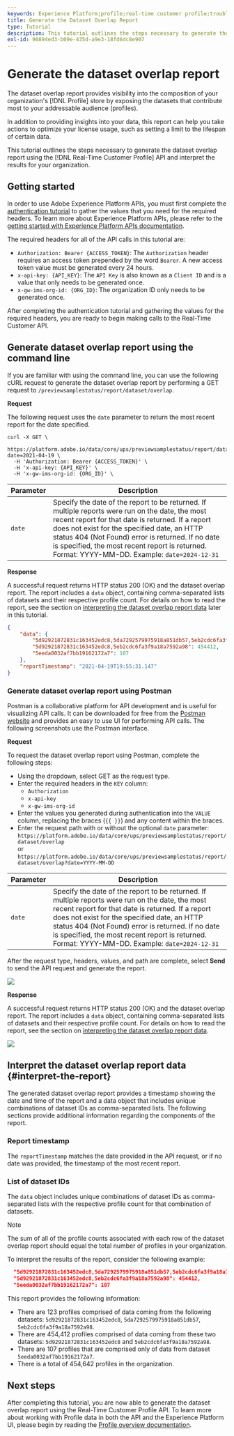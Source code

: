 ```yaml
---
keywords: Experience Platform;profile;real-time customer profile;troubleshooting;API;reporting;dataset overlap report;profile data
title: Generate the Dataset Overlap Report
type: Tutorial
description: This tutorial outlines the steps necessary to generate the dataset overlap report using the Real-Time Customer Profile API.
exl-id: 90894ed3-b09e-435d-a9e3-18fd6dc8e907
---
```

# Generate the dataset overlap report

The dataset overlap report provides visibility into the composition of your organization's [!DNL Profile] store by exposing the datasets that contribute most to your addressable audience (profiles). 

In addition to providing insights into your data, this report can help you take actions to optimize your license usage, such as setting a limit to the lifespan of certain data.

This tutorial outlines the steps necessary to generate the dataset overlap report using the [!DNL Real-Time Customer Profile] API and interpret the results for your organization.

## Getting started

In order to use Adobe Experience Platform APIs, you must first complete the [authentication tutorial](https://www.adobe.com/go/platform-api-authentication-en) to gather the values that you need for the required headers. To learn more about Experience Platform APIs, please refer to the [getting started with Experience Platform APIs documentation](../../landing/api-guide.md). 

The required headers for all of the API calls in this tutorial are:

* `Authorization: Bearer {ACCESS_TOKEN}`: The `Authorization` header requires an access token prepended by the word `Bearer`. A new access token value must be generated every 24 hours.
* `x-api-key: {API_KEY}`: The `API Key` is also known as a `Client ID` and is a value that only needs to be generated once.
* `x-gw-ims-org-id: {ORG_ID}`: The organization ID only needs to be generated once.

After completing the authentication tutorial and gathering the values for the required headers, you are ready to begin making calls to the Real-Time Customer API.

## Generate dataset overlap report using the command line

If you are familiar with using the command line, you can use the following cURL request to generate the dataset overlap report by performing a GET request to `/previewsamplestatus/report/dataset/overlap`.

**Request**

The following request uses the `date` parameter to return the most recent report for the date specified.

```shell
curl -X GET \
  https://platform.adobe.io/data/core/ups/previewsamplestatus/report/dataset/overlap?date=2021-04-19 \
  -H 'Authorization: Bearer {ACCESS_TOKEN}' \
  -H 'x-api-key: {API_KEY}' \
  -H 'x-gw-ims-org-id: {ORG_ID}' \
```

|Parameter|Description|
|---|---|
|`date`| Specify the date of the report to be returned. If multiple reports were run on the date, the most recent report for that date is returned. If a report does not exist for the specified date, an HTTP status 404 (Not Found) error is returned. If no date is specified, the most recent report is returned. Format: YYYY-MM-DD. Example: `date=2024-12-31`|

**Response**

A successful request returns HTTP status 200 (OK) and the dataset overlap report. The report includes a `data` object, containing comma-separated lists of datasets and their respective profile count. For details on how to read the report, see the section on [interpreting the dataset overlap report data](#interpret-the-report) later in this tutorial.

```json
{
    "data": {
        "5d92921872831c163452edc8,5da7292579975918a851db57,5eb2cdc6fa3f9a18a7592a98": 123,
        "5d92921872831c163452edc8,5eb2cdc6fa3f9a18a7592a98": 454412,
        "5eeda0032af7bb19162172a7": 107
    },
    "reportTimestamp": "2021-04-19T19:55:31.147"
}
```

### Generate dataset overlap report using Postman

Postman is a collaborative platform for API development and is useful for visualizing API calls. It can be downloaded for free from the [Postman website](https://www.postman.com) and provides an easy to use UI for performing API calls. The following screenshots use the Postman interface.

**Request**

To request the dataset overlap report using Postman, complete the following steps:

* Using the dropdown, select GET as the request type.
* Enter the required headers in the `KEY` column: 
    * `Authorization`
    * `x-api-key`
    * `x-gw-ims-org-id`
* Enter the values you generated during authentication into the `VALUE` column, replacing the braces (`{{ }}`) and any content within the braces.
* Enter the request path with or without the optional `date` parameter:
  `https://platform.adobe.io/data/core/ups/previewsamplestatus/report/dataset/overlap`  
  or
  `https://platform.adobe.io/data/core/ups/previewsamplestatus/report/dataset/overlap?date=YYYY-MM-DD`

|Parameter|Description|
|---|---|
|`date`| Specify the date of the report to be returned. If multiple reports were run on the date, the most recent report for that date is returned. If a report does not exist for the specified date, an HTTP status 404 (Not Found) error is returned. If no date is specified, the most recent report is returned. <br/>Format: YYYY-MM-DD. Example: `date=2024-12-31`|

After the request type, headers, values, and path are complete, select **Send** to send the API request and generate the report.

![](../images/dataset-overlap-report/postman-request.png)

**Response**

A successful request returns HTTP status 200 (OK) and the dataset overlap report. The report includes a `data` object, containing comma-separated lists of datasets and their respective profile count. For details on how to read the report, see the section on [interpreting the dataset overlap report data](#interpret-the-report).

![](../images/dataset-overlap-report/postman-response.png)

## Interpret the dataset overlap report data {#interpret-the-report}

The generated dataset overlap report provides a timestamp showing the date and time of the report and a data object that includes unique combinations of dataset IDs as comma-separated lists. The following sections provide additional information regarding the components of the report.

### Report timestamp

The `reportTimestamp` matches the date provided in the API request, or if no date was provided, the timestamp of the most recent report.

### List of dataset IDs

The `data` object includes unique combinations of dataset IDs as comma-separated lists with the respective profile count for that combination of datasets.

>[!NOTE]
>
>The sum of all of the profile counts associated with each row of the dataset overlap report should equal the total number of profiles in your organization.

To interpret the results of the report, consider the following example:

```json
  "5d92921872831c163452edc8,5da7292579975918a851db57,5eb2cdc6fa3f9a18a7592a98": 123,
  "5d92921872831c163452edc8,5eb2cdc6fa3f9a18a7592a98": 454412,
  "5eeda0032af7bb19162172a7": 107
```

This report provides the following information:

* There are 123 profiles comprised of data coming from the following datasets: `5d92921872831c163452edc8`, `5da7292579975918a851db57`, `5eb2cdc6fa3f9a18a7592a98`.
* There are 454,412 profiles comprised of data coming from these two datasets: `5d92921872831c163452edc8` and `5eb2cdc6fa3f9a18a7592a98`.
* There are 107 profiles that are comprised only of data from dataset `5eeda0032af7bb19162172a7`.
* There is a total of 454,642 profiles in the organization.

## Next steps

After completing this tutorial, you are now able to generate the dataset overlap report using the Real-Time Customer Profile API. To learn more about working with Profile data in both the API and the Experience Platform UI, please begin by reading the [Profile overview documentation](../home.md).
